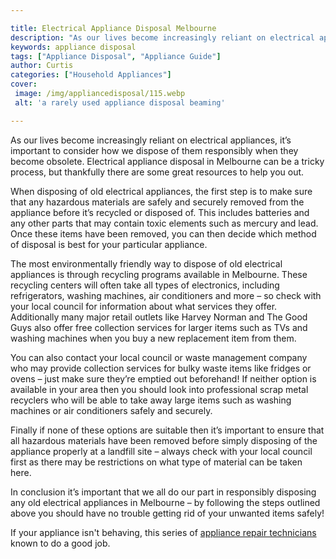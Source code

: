 ```yaml
---

title: Electrical Appliance Disposal Melbourne
description: "As our lives become increasingly reliant on electrical appliances, it’s important to consider how we dispose of them responsibly w...see more"
keywords: appliance disposal
tags: ["Appliance Disposal", "Appliance Guide"]
author: Curtis
categories: ["Household Appliances"]
cover: 
 image: /img/appliancedisposal/115.webp
 alt: 'a rarely used appliance disposal beaming'

---
```


As our lives become increasingly reliant on electrical appliances, it’s important to consider how we dispose of them responsibly when they become obsolete. Electrical appliance disposal in Melbourne can be a tricky process, but thankfully there are some great resources to help you out. 

When disposing of old electrical appliances, the first step is to make sure that any hazardous materials are safely and securely removed from the appliance before it’s recycled or disposed of. This includes batteries and any other parts that may contain toxic elements such as mercury and lead. Once these items have been removed, you can then decide which method of disposal is best for your particular appliance. 

The most environmentally friendly way to dispose of old electrical appliances is through recycling programs available in Melbourne. These recycling centers will often take all types of electronics, including refrigerators, washing machines, air conditioners and more – so check with your local council for information about what services they offer. Additionally many major retail outlets like Harvey Norman and The Good Guys also offer free collection services for larger items such as TVs and washing machines when you buy a new replacement item from them. 

You can also contact your local council or waste management company who may provide collection services for bulky waste items like fridges or ovens – just make sure they’re emptied out beforehand! If neither option is available in your area then you should look into professional scrap metal recyclers who will be able to take away large items such as washing machines or air conditioners safely and securely. 

Finally if none of these options are suitable then it’s important to ensure that all hazardous materials have been removed before simply disposing of the appliance properly at a landfill site – always check with your local council first as there may be restrictions on what type of material can be taken here. 

In conclusion it’s important that we all do our part in responsibly disposing any old electrical appliances in Melbourne – by following the steps outlined above you should have no trouble getting rid of your unwanted items safely!

If your appliance isn't behaving, this series of <a href="/pages/appliance-repair-technicians/">appliance repair technicians</a> known to do a good job.